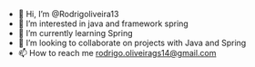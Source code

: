 - 👋 Hi, I’m @Rodrigoliveira13
- 👀 I’m interested in java and framework spring
- 🌱 I’m currently learning Spring
- 💞️ I’m looking to collaborate on projects with Java and Spring
- 📫 How to reach me rodrigo.oliveirags14@gmail.com

<!---
Rodrigoliveira13/Rodrigoliveira13 is a ✨ special ✨ repository because its `README.md` (this file) appears on your GitHub profile.
You can click the Preview link to take a look at your changes.
--->
